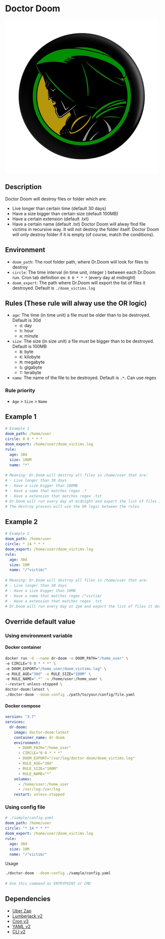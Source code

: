 # Doctor Doom
![Dr.Doom](./images/drdoom-removebg-preview.png)

## Description
Doctor Doom will destroy files or folder which are:
- Live longer than certain time (default 30 days)
- Have a size bigger than certain size (default 100MB)
- Have a certain extension (default .txt)
- Have a certain name (default .txt)
Doctor Doom will alway find file victims in recursive way. It will not destroy the folder itself.
Doctor Doom will only destroy folder if it is empty (of course, match the conditions).

## Environment
- `doom_path`: The root folder path, where Dr.Doom will look for files to destroy
- `circle`: The time interval (in time unit, integer ) between each Dr.Doom run. Cron tab definition ex: `0 0 * * *` (every day at midnight)
- `doom_export`: The path where Dr.Doom will export the list of files it destroyed. Default is `./doom_victims.log`

## Rules (These rule will alway use the OR logic)
- `age`: The time (in time unit) a file must be older than to be destroyed. Default is 30d
  - `d`: day
  - `h`: hour
  - `m`: minute
- `size`: The size (in size unit) a file must be bigger than to be destroyed. Default is 100MB
  - `B`: byte
  - `K`: kilobyte
  - `M`: megabyte
  - `G`: gigabyte
  - `T`: terabyte
- `name`: The name of the file to be destroyed. Default is `.*`. Can use regex

### Rule priority
- `Age` > `Size` > `Name`

## Example 1
```yaml
# Example 1
doom_path: /home/user
circle: 0 0 * * *
doom_export: /home/user/doom_victims.log
rule:
  age: 30d
  size: 100M
  name: "*"

# Meaning: Dr.Doom will destroy all files in /home/user that are:
# - Live longer than 30 days
# - Have a size bigger than 100MB
# - Have a name that matches regex .*
# - Have a extension that matches regex .txt
# Dr.Doom will run every day at midnight and export the list of files it destroyed to /home/user/doom_victims.log
# The destroy process will use the OR logic between the rules
```

## Example 2
```yaml
# Example 2
doom_path: /home/user
circle: * 14 * * *
doom_export: /home/user/doom_victims.log
rule:
  age: 30d
  size: 10M
  name: "/^victim/"

# Meaning: Dr.Doom will destroy all files in /home/user that are:
# - Live longer than 30 days
# - Have a size bigger than 10MB
# - Have a name that matches regex /^victim/
# - Have a extension that matches regex .txt
# Dr.Doom will run every day at 2pm and export the list of files it destroyed to /home/user/doom_victims.log
```

## Override default value

### Using environment variable

#### Docker container
```bash
docker run -d --name dr-doom -e DOOM_PATH="/home_user" \
-e CIRCLE="0 0 * * *" \
-e DOOM_EXPORT="/home_user/doom_victims.log" \
-e RULE_AGE="30d" -e RULE_SIZE="100M" \
-e RULE_NAME=".*" -v /home/user:/home_user \
--restart unless-stopped \
doctor-doom:latest \
./doctor-doom --doom-config ./path/to/your/config/file.yaml
```

#### Docker compose
```yaml
version: "3.7"
services:
  dr-doom:
    image: doctor-doom:latest
    container_name: dr-doom
    environment:
      - DOOM_PATH="/home_user"
      - CIRCLE="0 0 * * *"
      - DOOM_EXPORT="/var/log/doctor-doom/doom_victims.log"
      - RULE_AGE="30d"
      - RULE_SIZE="100M"
      - RULE_NAME="*"
    volumes:
      - /home/user:/home_user
      - /var/log:/var/log
    restart: unless-stopped
```

### Using config file

```yaml
# ./sample/config.yaml
doom_path: /home/user
circle: "* 14 * * *"
doom_export: /home/user/doom_victims.log
rule:
  age: 30d
  size: 10M
  name: "/^victim/"
```

Usage
```bash
./doctor-doom --doom-config ./sample/config.yaml

# Use this command as ENTRYPOINT or CMD
```

## Dependencies
- [Uber Zap](https://github.com/uber-go/zap)
- [Lumberjack v2](https://pkg.go.dev/gopkg.in/natefinch/lumberjack.v2?utm_source=godoc)
- [Cron v3](https://pkg.go.dev/github.com/robfig/cron/v3@v3.0.0)
- [YAML v2](https://pkg.go.dev/gopkg.in/yaml.v2@v2.4.0)
- [CLI v2](https://pkg.go.dev/github.com/urfave/cli/v2@v2.23.6)